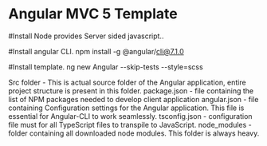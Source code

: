 ﻿# Angular MVC 5 Template

#Install Node provides Server sided javascript..

#Install angular CLI.
npm install -g @angular/cli@7.1.0

#Install template.
ng new Angular --skip-tests --style=scss


Src folder - This is actual source folder of the Angular application, entire project structure is present in this folder.
package.json - file containing the list of NPM packages needed to develop client application
angular.json - file containing Configuration settings for the Angular application. This file is essential for Angular-CLI to work seamlessly.
tsconfig.json - configuration file must for all TypeScript files to transpile to JavaScript.
node_modules - folder containing all downloaded node modules. This folder is always heavy.


